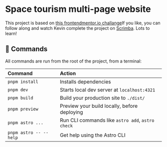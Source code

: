 # Space tourism multi-page website

This project is based on [this frontendmentor.io challange](https://www.frontendmentor.io/challenges/space-tourism-multipage-website-gRWj1URZ3fun)If you like, you can follow along and watch Kevin complete the project on [Scrimba](https://scrimba.com/learn/spacetravel). Lots to learn!

## 🧞 Commands

All commands are run from the root of the project, from a terminal:

| Command                   | Action                                           |
| :------------------------ | :----------------------------------------------- |
| `pnpm install`            | Installs dependencies                            |
| `pnpm dev`                | Starts local dev server at `localhost:4321`      |
| `pnpm build`              | Build your production site to `./dist/`          |
| `pnpm preview`            | Preview your build locally, before deploying     |
| `pnpm astro ...`          | Run CLI commands like `astro add`, `astro check` |
| `pnpm astro -- --help`    | Get help using the Astro CLI                     |
